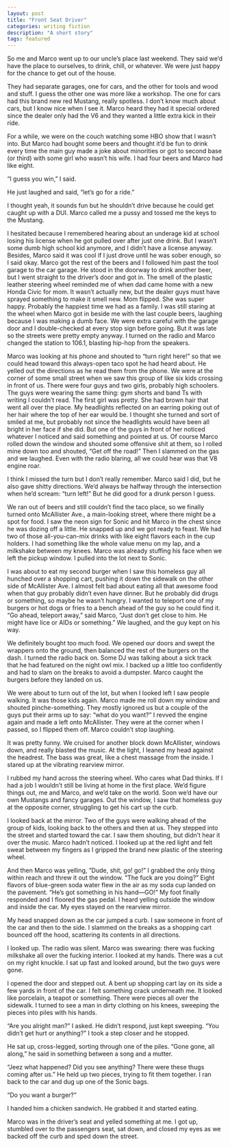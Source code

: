 ```yaml
---
layout: post
title: "Front Seat Driver"
categories: writing fiction
description: "A short story"
tags: featured
---
```


So me and Marco went up to our uncle’s place last weekend. They said we’d have the place to ourselves, to drink, chill, or whatever. We were just happy for the chance to get out of the house.

They had separate garages, one for cars, and the other for tools and wood and stuff. I guess the other one was more like a workshop. The one for cars had this brand new red Mustang, really spotless. I don’t know much about cars, but I know nice when I see it. Marco heard they had it special ordered since the dealer only had the V6 and they wanted a little extra kick in their ride.

For a while, we were on the couch watching some HBO show that I wasn’t into. But Marco had bought some beers and thought it’d be fun to drink every time the main guy made a joke about minorities or got to second base (or third) with some girl who wasn’t his wife. I had four beers and Marco had like eight.

“I guess you win,” I said.

He just laughed and said, “let’s go for a ride.”

I thought yeah, it sounds fun but he shouldn’t drive because he could get caught up with a DUI. Marco called me a pussy and tossed me the keys to the Mustang.

I hesitated because I remembered hearing about an underage kid at school losing his license when he got pulled over after just one drink. But I wasn’t some dumb high school kid anymore, and I didn’t have a license anyway. Besides, Marco said it was cool if I just drove until he was sober enough, so I said okay.
Marco got the rest of the beers and I followed him past the tool garage to the car garage. He stood in the doorway to drink another beer, but I went straight to the driver’s door and got in.
The smell of the plastic leather steering wheel reminded me of when dad came home with a new Honda Civic for mom. It wasn’t actually new, but the dealer guys must have sprayed something to make it smell new. Mom flipped. She was super happy. Probably the happiest time we had as a family. I was still staring at the wheel when Marco got in beside me with the last couple beers, laughing because I was making a dumb face.
We were extra careful with the garage door and I double-checked at every stop sign before going. But it was late so the streets were pretty empty anyway. I turned on the radio and Marco changed the station to 106.1, blasting hip-hop from the speakers.

Marco was looking at his phone and shouted to “turn right here!” so that we could head toward this always-open taco spot he had heard about. He yelled out the directions as he read them from the phone.
We were at the corner of some small street when we saw this group of like six kids crossing in front of us. There were four guys and two girls, probably high schoolers. The guys were wearing the same thing: gym shorts and band Ts with writing I couldn’t read. The first girl was pretty. She had brown hair that went all over the place. My headlights reflected on an earring poking out of her hair where the top of her ear would be. I thought she turned and sort of smiled at me, but probably not since the headlights would have been all bright in her face if she did. But one of the guys in front of her noticed whatever I noticed and said something and pointed at us.
Of course Marco rolled down the window and shouted some offensive shit at them, so I rolled mine down too and shouted, “Get off the road!” Then I slammed on the gas and we laughed. Even with the radio blaring, all we could hear was that V8 engine roar.

I think I missed the turn but I don’t really remember. Marco said I did, but he also gave shitty directions. We’d always be halfway through the intersection when he’d scream: “turn left!” But he did good for a drunk person I guess.

We ran out of beers and still couldn’t find the taco place, so we finally turned onto McAllister Ave., a main-looking street, where there might be a spot for food. I saw the neon sign for Sonic and hit Marco in the chest since he was dozing off a little. He snapped up and we got ready to feast.
We had two of those all-you-can-mix drinks with like eight flavors each in the cup holders. I had something like the whole value menu on my lap, and a milkshake between my knees. Marco was already stuffing his face when we left the pickup window. I pulled into the lot next to Sonic.

I was about to eat my second burger when I saw this homeless guy all hunched over a shopping cart, pushing it down the sidewalk on the other side of McAllister Ave. I almost felt bad about eating all that awesome food when that guy probably didn’t even have dinner. But he probably did drugs or something, so maybe he wasn’t hungry. I wanted to teleport one of my burgers or hot dogs or fries to a bench ahead of the guy so he could find it.
“Go ahead, teleport away,” said Marco, “Just don’t get close to him. He might have lice or AIDs or something.” We laughed, and the guy kept on his way.

We definitely bought too much food. We opened our doors and swept the wrappers onto the ground, then balanced the rest of the burgers on the dash. I turned the radio back on. Some DJ was talking about a sick track that he had featured on the night owl mix. I backed up a little too confidently and had to slam on the breaks to avoid a dumpster. Marco caught the burgers before they landed on us.

We were about to turn out of the lot, but when I looked left I saw people walking. It was those kids again. Marco made me roll down my window and shouted pinche-something. They mostly ignored us but a couple of the guys put their arms up to say: “what do you want?” I revved the engine again and made a left onto McAllister. They were at the corner when I passed, so I flipped them off. Marco couldn’t stop laughing.

It was pretty funny. We cruised for another block down McAllister, windows down, and really blasted the music. At the light, I leaned my head against the headrest. The bass was great, like a chest massage from the inside. I stared up at the vibrating rearview mirror.

I rubbed my hand across the steering wheel. Who cares what Dad thinks. If I had a job I wouldn’t still be living at home in the first place. We’d figure things out, me and Marco, and we’d take on the world. Soon we’d have our own Mustangs and fancy garages. Out the window, I saw that homeless guy at the opposite corner, struggling to get his cart up the curb.

I looked back at the mirror. Two of the guys were walking ahead of the group of kids, looking back to the others and then at us. They stepped into the street and started toward the car. I saw them shouting, but didn’t hear it over the music. Marco hadn’t noticed. I looked up at the red light and felt sweat between my fingers as I gripped the brand new plastic of the steering wheel.

And then Marco was yelling, ”Dude, shit, go! go!” I grabbed the only thing within reach and threw it out the window. “The fuck are you doing?” Eight flavors of blue-green soda water flew in the air as my soda cup landed on the pavement. “He’s got something in his hand—GO!” My foot finally responded and I floored the gas pedal. I heard yelling outside the window and inside the car. My eyes stayed on the rearview mirror.

My head snapped down as the car jumped a curb. I saw someone in front of the car and then to the side. I slammed on the breaks as a shopping cart bounced off the hood, scattering its contents in all directions.

I looked up. The radio was silent. Marco was swearing: there was fucking milkshake all over the fucking interior. I looked at my hands. There was a cut on my right knuckle. I sat up fast and looked around, but the two guys were gone.

I opened the door and stepped out. A bent up shopping cart lay on its side a few yards in front of the car. I felt something crack underneath me. It looked like porcelain, a teapot or something. There were pieces all over the sidewalk. I turned to see a man in dirty clothing on his knees, sweeping the pieces into piles with his hands.

“Are you alright man?” I asked. He didn’t respond, just kept sweeping. “You didn’t get hurt or anything?” I took a step closer and he stopped.

He sat up, cross-legged, sorting through one of the piles. “Gone gone, all along,” he said in something between a song and a mutter.

“Jeez what happened? Did you see anything? There were these thugs coming after us.”
He held up two pieces, trying to fit them together. I ran back to the car and dug up one of the Sonic bags.

“Do you want a burger?”

I handed him a chicken sandwich. He grabbed it and started eating.

Marco was in the driver’s seat and yelled something at me. I got up, stumbled over to the passengers seat, sat down, and closed my eyes as we backed off the curb and sped down the street.
